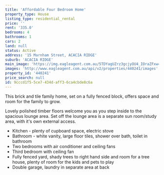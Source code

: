 ```yaml
---
title: 'Affordable Four Bedroom Home'
property_type: House
listing_type: residential_rental
price: ''
rent: '335.0'
bedrooms: 4
bathrooms: 1
cars: 2
land: null
status: Active
address: '15 Marnham Street, ACACIA RIDGE'
suburb: 'ACACIA RIDGE'
main_image: 'https://img.eagleagent.com.au/5TDYagUZrz3gcjyOU4_IOraZFxw=/1280x854/smart/http://s3-us-west-2.amazonaws.com/eagleagent-orig/uploads%252F1565839122917-f4h4fu6tfds-d1f4198e9bbf7c02e518397389343fb3%252FMarnham-15-Front2-Daynes-Property.jpeg'
images: 'http://www.eagleagent.com.au/api/v2/properties/440241/images'
property_id: '440241'
price_search: null
id: 9cccd1f5-5ce7-434d-aff3-6ca4cbde8c6a
---
```

This brick and tile family home, set on a fully fenced block, offers space and room for the family to grow.

Lovely polished timber floors welcome you as you step inside to the spacious lounge area. Set off the lounge area is a separate sun room/study area, with it's own external access.

* Kitchen - plenty of cupboard space, electric stove
* Bathroom - white vanity, large floor tiles, shower over bath, toilet in bathroom
* Two bedrooms with air conditioner and ceiling fans
* Third bedroom with ceiling fan
* Fully fenced yard, shady trees to right hand side and room for a tree house, plenty of room for the kids and pets to play
* Double garage, laundry in separate area at back